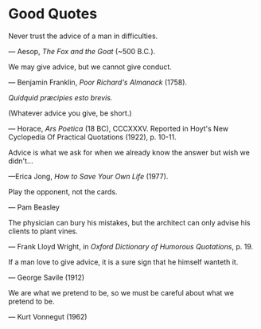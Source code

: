 
# Good Quotes




Never trust the advice of a man in difficulties.  

— Aesop, _The Fox and the Goat_ (~500 B.C.).

We may give advice, but we cannot give conduct.

— Benjamin Franklin, *Poor Richard's Almanack* (1758).


*Quidquid præcipies esto brevis.*

(Whatever advice you give, be short.)


— Horace, *Ars Poetica* (18 BC), CCCXXXV. Reported in Hoyt's New Cyclopedia Of Practical Quotations (1922), p. 10-11.

Advice is what we ask for when we already know the answer but wish we didn't...

—Erica Jong, *How to Save Your Own Life* (1977).

Play the opponent, not the cards.

— Pam Beasley

The physician can bury his mistakes, but the architect can only advise his clients to plant vines.

— Frank Lloyd Wright, in *Oxford Dictionary of Humorous Quotations*, p. 19.

If a man love to give advice, it is a sure sign that he himself wanteth it.

— George Savile (1912)


We are what we pretend to be, so we must be careful about what we pretend to be.

― Kurt Vonnegut (1962)